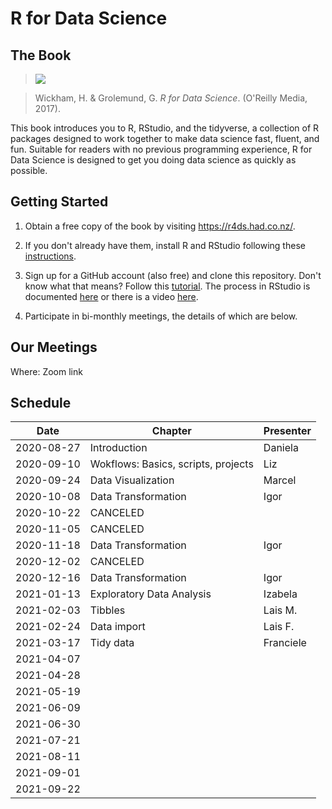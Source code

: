 # R for Data Science

## The Book

> ![](https://r4ds.had.co.nz/cover.png)

> Wickham, H. & Grolemund, G. *R for Data Science*. (O'Reilly Media, 2017).

This book introduces you to R, RStudio, and the tidyverse, a collection of R packages designed to work together to make data science fast, fluent, and fun. Suitable for readers with no previous programming experience, R for Data Science is designed to get you doing data science as quickly as possible.

## Getting Started

1. Obtain a free copy of the book by visiting https://r4ds.had.co.nz/.

2. If you don't already have them, install R and RStudio following these [instructions](https://www.ics.uci.edu/~jutts/110/InstallingRandRStudio.pdf).

3. Sign up for a GitHub account (also free) and clone this repository. Don't know what that means? Follow this [tutorial](https://try.github.io/levels/1/challenges/1). The process in RStudio is documented [here](https://support.rstudio.com/hc/en-us/articles/200532077-Version-Control-with-Git-and-SVN) or there is a video [here](https://www.rstudio.com/resources/webinars/rstudio-essentials-webinar-series-managing-part-2/).

4. Participate in bi-monthly meetings, the details of which are below.

## Our Meetings

Where: Zoom link

## Schedule
| Date       | Chapter            | Presenter |
|------------|--------------------|-----------|
| 2020-08-27 | Introduction       | Daniela   |
| 2020-09-10 | Wokflows: Basics, scripts, projects  | Liz          |
| 2020-09-24 | Data Visualization | Marcel    |
| 2020-10-08 | Data Transformation | Igor          |
| 2020-10-22 | CANCELED |           |
| 2020-11-05 | CANCELED |           |
| 2020-11-18 | Data Transformation | Igor          |
| 2020-12-02 | CANCELED |           |
| 2020-12-16 | Data Transformation | Igor          |
| 2021-01-13 | Exploratory Data Analysis | Izabela          |
| 2021-02-03 | Tibbles                   | Lais M.   |
| 2021-02-24 | Data import               | Lais F.   |
| 2021-03-17 | Tidy data                 | Franciele |
| 2021-04-07 |                           |           |
| 2021-04-28 |                           |           |
| 2021-05-19 |                           |           |
| 2021-06-09 |                           |           |
| 2021-06-30 |                           |           |
| 2021-07-21 |                           |           |
| 2021-08-11 |                           |           |
| 2021-09-01 |                           |           |
| 2021-09-22 |                           |           |

